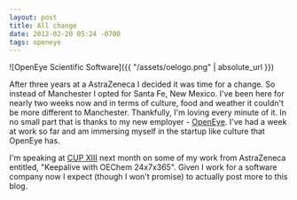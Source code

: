 ```yaml
---
layout: post
title: All change
date: 2012-02-20 05:24 -0700
tags: openeye
---
```


![OpenEye Scientific Software]({{ "/assets/oelogo.png" | absolute_url }})

After three years at a AstraZeneca I decided it was time for a change.
So instead of Manchester I opted for Santa Fe, New Mexico. I've been
here for nearly two weeks now and in terms of culture, food and weather
it couldn't be more different to Manchester. Thankfully, I'm loving
every minute of it. In no small part that is thanks to my new employer -
[OpenEye](https://www.eyesopen.com/). I've had a week at work so far and
am immersing myself in the startup like culture that OpenEye has.  
  
I'm speaking at [CUP XIII](https://www.eyesopen.com/events/2012/03/cup-13) next
month on some of my work from AstraZeneca entitled, "Keepalive with
OEChem 24x7x365". Given I work for a software company now I expect
(though I won't promise) to actually post more to this blog.